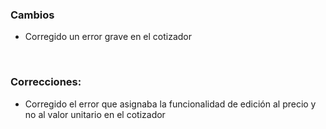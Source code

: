 <h3>Cambios</h3>
<ul>
    <li>Corregido un error grave en el cotizador</li>
</ul>

</br>

<h3>Correcciones:</h3>
<ul>
    <li>Corregido el error que asignaba la funcionalidad de edición al precio y no al valor unitario en el cotizador</li>
</ul>